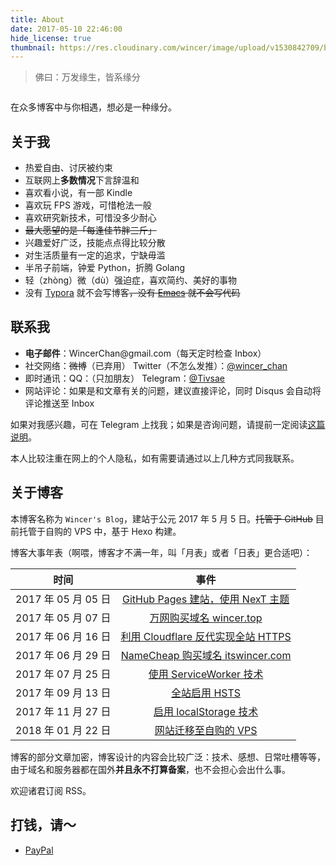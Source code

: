 ```yaml
---
title: About
date: 2017-05-10 22:46:00
hide_license: true
thumbnail: https://res.cloudinary.com/wincer/image/upload/v1530842709/blog/about/cover.png
---
```

> 佛曰：万发缘生，皆系缘分

<iframe id="music" frameborder="no" width="100%" height="0" src="https://blog.itswincer.com/music/v1/?id=29308009"></iframe>

在众多博客中与你相遇，想必是一种缘分。

## 关于我
- 热爱自由、讨厌被约束
- 互联网上**多数情况**下言辞温和
- 喜欢看小说，有一部 Kindle
- 喜欢玩 FPS 游戏，可惜枪法一般
- 喜欢研究新技术，可惜没多少耐心
- ~~最大愿望的是「每逢佳节胖三斤」~~
- 兴趣爱好广泛，技能点点得比较分散
- 对生活质量有一定的追求，宁缺毋滥
- 半吊子前端，钟爱 Python，折腾 Golang
- 轻（zhòng）微（dù）强迫症，喜欢简约、美好的事物
- 没有 [Typora](https://typora.io/) 就不会写博客~~，没有 [Emacs](https://www.gnu.org/software/emacs/) 就不会写代码~~

## 联系我

- **电子邮件**：WincerChan<span style="display:none">fuck</span>@gmail.com（每天定时检查 Inbox）
- 社交网络：~~微博~~（已弃用） Twitter（不怎么发推）：[@wincer_chan](https://twitter.com/wincer_chan) 
- 即时通讯：QQ：（只加朋友） Telegram：[@Tivsae](https://t.me/Tivsae)
- 网站评论：如果是和文章有关的问题，建议直接评论，同时 Disqus 会自动将评论推送至 Inbox

如果对我感兴趣，可在 Telegram 上找我；如果是咨询问题，请提前一定阅读[这篇说明](../about-the-question/)。

本人比较注重在网上的个人隐私，如有需要请通过以上几种方式同我联系。


## 关于博客

本博客名称为 `Wincer's Blog`，建站于公元 2017 年 5 月 5 日。~~托管于 GitHub~~ 目前托管于自购的 VPS 中，基于 Hexo 构建。

博客大事年表（啊喂，博客才不满一年，叫「月表」或者「日表」更合适吧）：

|        时间        |                    事件                    |
| :--------------: | :--------------------------------------: |
| 2017 年 05 月 05 日 | [GitHub Pages 建站，使用 NexT 主题](../posts/4a17b156/) |
| 2017 年 05 月 07 日 | [万网购买域名 wincer.top](../posts/daaac5bb/)  |
| 2017 年 06 月 16 日 | [利用 Cloudflare 反代实现全站 HTTPS](../posts/444a2b9d/) |
| 2017 年 06 月 29 日 | [NameCheap 购买域名 itswincer.com](../posts/cd8ce2d7/) |
| 2017 年 07 月 25 日 | [使用 ServiceWorker 技术](../posts/a0df572f/) |
| 2017 年 09 月 13 日 |     [全站启用 HSTS](../posts/dfc84766/)      |
| 2017 年 11 月 27 日 | [启用 localStorage 技术](../posts/a9d193c6/) |
| 2018 年 01 月 22 日 |    [网站迁移至自购的 VPS](../posts/b3085a7/)     |

博客的部分文章加密，博客设计的内容会比较广泛：技术、感想、日常吐槽等等，由于域名和服务器都在国外**并且永不打算备案**，也不会担心会出什么事。

欢迎诸君订阅 RSS。

## 打钱，请～

- [PayPal](https://paypal.me/tivsae)

	​	
